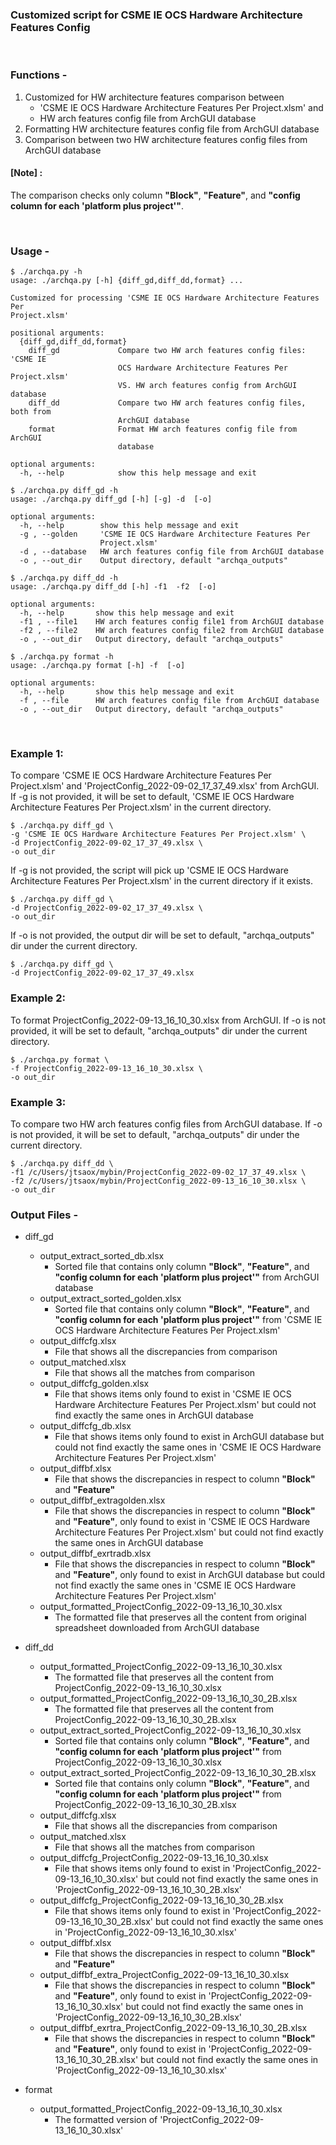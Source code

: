 ### Customized script for CSME IE OCS Hardware Architecture Features Config

<br />

### Functions - 

1. Customized for HW architecture features comparison between 
   - 'CSME IE OCS Hardware Architecture Features Per Project.xlsm' and 
   -  HW arch features config file from ArchGUI database
2. Formatting HW architecture features config file from ArchGUI database
3. Comparison between two HW architecture features config files from ArchGUI database

#### [Note] :
The comparison checks only column **"Block"**, **"Feature"**, and **"config column for each 'platform plus project'"**.

<br />

### Usage - 
```
$ ./archqa.py -h
usage: ./archqa.py [-h] {diff_gd,diff_dd,format} ...

Customized for processing 'CSME IE OCS Hardware Architecture Features Per
Project.xlsm'

positional arguments:
  {diff_gd,diff_dd,format}
    diff_gd             Compare two HW arch features config files: 'CSME IE
                        OCS Hardware Architecture Features Per Project.xlsm'
                        VS. HW arch features config from ArchGUI database
    diff_dd             Compare two HW arch features config files, both from
                        ArchGUI database
    format              Format HW arch features config file from ArchGUI
                        database

optional arguments:
  -h, --help            show this help message and exit

```
```
$ ./archqa.py diff_gd -h
usage: ./archqa.py diff_gd [-h] [-g] -d  [-o]

optional arguments:
  -h, --help        show this help message and exit
  -g , --golden     'CSME IE OCS Hardware Architecture Features Per
                    Project.xlsm'
  -d , --database   HW arch features config file from ArchGUI database
  -o , --out_dir    Output directory, default "archqa_outputs"

```
```
$ ./archqa.py diff_dd -h
usage: ./archqa.py diff_dd [-h] -f1  -f2  [-o]

optional arguments:
  -h, --help       show this help message and exit
  -f1 , --file1    HW arch features config file1 from ArchGUI database
  -f2 , --file2    HW arch features config file2 from ArchGUI database
  -o , --out_dir   Output directory, default "archqa_outputs"

```
```
$ ./archqa.py format -h
usage: ./archqa.py format [-h] -f  [-o]

optional arguments:
  -h, --help       show this help message and exit
  -f , --file      HW arch features config file from ArchGUI database
  -o , --out_dir   Output directory, default "archqa_outputs"

```
<br />


### Example 1:
To compare 'CSME IE OCS Hardware Architecture Features Per Project.xlsm' and 'ProjectConfig_2022-09-02_17_37_49.xlsx' from ArchGUI. If -g is not provided, it will be set to default, 'CSME IE OCS Hardware Architecture Features Per Project.xlsm' in the current directory. 
  ```
  $ ./archqa.py diff_gd \
  -g 'CSME IE OCS Hardware Architecture Features Per Project.xlsm' \
  -d ProjectConfig_2022-09-02_17_37_49.xlsx \
  -o out_dir
  ```
  If -g is not provided, the script will pick up 'CSME IE OCS Hardware Architecture Features Per Project.xlsm' in the current directory if it exists.
  ```
  $ ./archqa.py diff_gd \
  -d ProjectConfig_2022-09-02_17_37_49.xlsx \
  -o out_dir
  ```
  If -o is not provided, the output dir will be set to default, "archqa_outputs" dir under the current directory.
  ```
  $ ./archqa.py diff_gd \
  -d ProjectConfig_2022-09-02_17_37_49.xlsx 
  ```
### Example 2:
To format ProjectConfig_2022-09-13_16_10_30.xlsx from ArchGUI. If -o is not provided, it will be set to default, "archqa_outputs" dir under the current directory.
  ```
  $ ./archqa.py format \
  -f ProjectConfig_2022-09-13_16_10_30.xlsx \
  -o out_dir
  ```
### Example 3:
To compare two HW arch features config files from ArchGUI database. If -o is not provided, it will be set to default, "archqa_outputs" dir under the current directory.
  ```
  $ ./archqa.py diff_dd \
  -f1 /c/Users/jtsaox/mybin/ProjectConfig_2022-09-02_17_37_49.xlsx \
  -f2 /c/Users/jtsaox/mybin/ProjectConfig_2022-09-13_16_10_30.xlsx \
  -o out_dir
  ```

### Output Files -
- diff_gd
  - output_extract_sorted_db.xlsx 
    - Sorted file that contains only column **"Block"**, **"Feature"**, and **"config column for each 'platform plus project'"** from ArchGUI database
  - output_extract_sorted_golden.xlsx
    - Sorted file that contains only column **"Block"**, **"Feature"**, and **"config column for each 'platform plus project'"** from 'CSME IE OCS Hardware Architecture Features Per Project.xlsm'
  - output_diffcfg.xlsx
    - File that shows all the discrepancies from comparison
  - output_matched.xlsx
    - File that shows all the matches from comparison
  - output_diffcfg_golden.xlsx
    - File that shows items only found to exist in 'CSME IE OCS Hardware Architecture Features Per Project.xlsm' but could not find exactly the same ones in ArchGUI database
  - output_diffcfg_db.xlsx
    - File that shows items only found to exist in ArchGUI database but could not find exactly the same ones in 'CSME IE OCS Hardware Architecture Features Per Project.xlsm'
  - output_diffbf.xlsx
    - File that shows the discrepancies in respect to column **"Block"** and **"Feature"**
  - output_diffbf_extragolden.xlsx
    - File that shows the discrepancies in respect to column **"Block"** and **"Feature"**, only found to exist in 'CSME IE OCS Hardware Architecture Features Per Project.xlsm' but could not find exactly the same ones in ArchGUI database 
  - output_diffbf_exrtradb.xlsx
    - File that shows the discrepancies in respect to column **"Block"** and **"Feature"**, only found to exist in ArchGUI database but could not find exactly the same ones in 'CSME IE OCS Hardware Architecture Features Per Project.xlsm' 
  - output_formatted_ProjectConfig_2022-09-13_16_10_30.xlsx
    - The formatted file that preserves all the content from original spreadsheet downloaded from ArchGUI database

- diff_dd
  - output_formatted_ProjectConfig_2022-09-13_16_10_30.xlsx
    - The formatted file that preserves all the content from ProjectConfig_2022-09-13_16_10_30.xlsx
  - output_formatted_ProjectConfig_2022-09-13_16_10_30_2B.xlsx
      - The formatted file that preserves all the content from ProjectConfig_2022-09-13_16_10_30_2B.xlsx
  - output_extract_sorted_ProjectConfig_2022-09-13_16_10_30.xlsx
    - Sorted file that contains only column **"Block"**, **"Feature"**, and **"config column for each 'platform plus project'"** from ProjectConfig_2022-09-13_16_10_30.xlsx
  - output_extract_sorted_ProjectConfig_2022-09-13_16_10_30_2B.xlsx
    - Sorted file that contains only column **"Block"**, **"Feature"**, and **"config column for each 'platform plus project'"** from ProjectConfig_2022-09-13_16_10_30_2B.xlsx
  - output_diffcfg.xlsx
    - File that shows all the discrepancies from comparison
  - output_matched.xlsx
    - File that shows all the matches from comparison
  - output_diffcfg_ProjectConfig_2022-09-13_16_10_30.xlsx
    - File that shows items only found to exist in 'ProjectConfig_2022-09-13_16_10_30.xlsx' but could not find exactly the same ones in 'ProjectConfig_2022-09-13_16_10_30_2B.xlsx'
  - output_diffcfg_ProjectConfig_2022-09-13_16_10_30_2B.xlsx
    - File that shows items only found to exist in 'ProjectConfig_2022-09-13_16_10_30_2B.xlsx' but could not find exactly the same ones in 'ProjectConfig_2022-09-13_16_10_30.xlsx'
  - output_diffbf.xlsx
    - File that shows the discrepancies in respect to column **"Block"** and **"Feature"**
  - output_diffbf_extra_ProjectConfig_2022-09-13_16_10_30.xlsx
    - File that shows the discrepancies in respect to column **"Block"** and **"Feature"**, only found to exist in 'ProjectConfig_2022-09-13_16_10_30.xlsx' but could not find exactly the same ones in 'ProjectConfig_2022-09-13_16_10_30_2B.xlsx'
  - output_diffbf_exrtra_ProjectConfig_2022-09-13_16_10_30_2B.xlsx
    - File that shows the discrepancies in respect to column **"Block"** and **"Feature"**, only found to exist in 'ProjectConfig_2022-09-13_16_10_30_2B.xlsx' but could not find exactly the same ones in 'ProjectConfig_2022-09-13_16_10_30.xlsx'

- format
  - output_formatted_ProjectConfig_2022-09-13_16_10_30.xlsx
    - The formatted version of 'ProjectConfig_2022-09-13_16_10_30.xlsx'